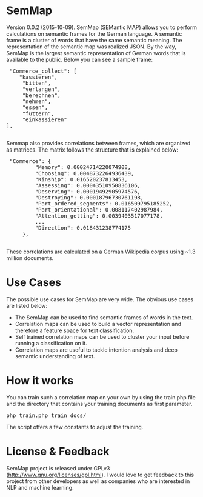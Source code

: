 # SemMap
Version 0.0.2 (2015-10-09).
 SemMap (SEMantic MAP) allows you to perform calculations on semantic frames for the German language. A semantic frame is a cluster of words that have the same semantic meaning. The representation of the semantic map was realized JSON. By the way, SemMap is the largest semantic representation of German words that is available to the public. Below you can see a sample frame:

 <pre>
 "Commerce_collect": [
    "kassieren",
     "bitten",
     "verlangen",
     "berechnen",
     "nehmen",
     "essen",
     "futtern",
     "einkassieren"
],
 </pre>

 Semmap also provides correlations between frames, which are organized as matrices. The matrix follows the structure that is explained below:
 <pre>
 "Commerce": {
         "Memory": 0.00024714220074908,
         "Choosing": 0.0048732264936439,
         "Kinship": 0.016520237813453,
         "Assessing": 0.00043510950836106,
         "Deserving": 0.00019492905974576,
         "Destroying": 0.00018796730761198,
         "Part_ordered_segments": 0.016509795185252,
         "Part_orientational": 0.008117402987984,
         "Attention_getting": 0.0039403517077178,
         ...
         "Direction": 0.018431238774175
     },
 </pre>
These correlations are calculated on a German Wikipedia corpus using ~1.3 million documents.

# Use Cases
The possible use cases for SemMap are very wide. The obvious use cases are listed below:

* The SemMap can be used to find semantic frames of words in the text.
* Correlation maps can be used to build a vector representation and therefore a feature space for text classification.
* Self trained correlation maps can be used to cluster your input before running a classification on it.
* Correlation maps are useful to tackle intention analysis and deep semantic understanding of text.


# How it works
You can train such a correlation map on your own by using the train.php file and the directory that contains your training documents as first parameter.
<pre>
php train.php train_docs/
</pre>
The script offers a few constants to adjust the training.

# License & Feedback
SemMap project is released under GPLv3 (http://www.gnu.org/licenses/gpl.html).
I would love to get feedback to this project from other developers as well as companies who are interested in NLP and machine learning.
